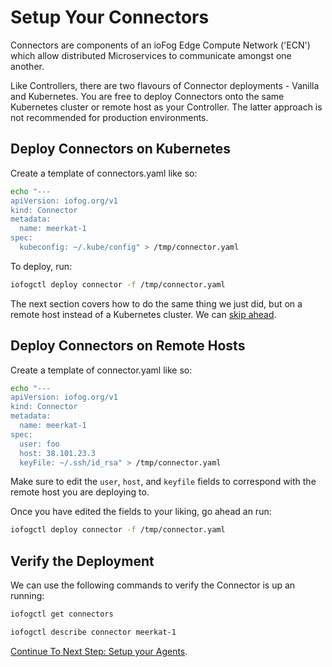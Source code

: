 # Setup Your Connectors

Connectors are components of an ioFog Edge Compute Network ('ECN') which allow distributed Microservices to communicate amongst one another.

Like Controllers, there are two flavours of Connector deployments - Vanilla and Kubernetes. You are free to deploy Connectors onto the same Kubernetes cluster or remote host as your Controller. The latter approach is not recommended for production environments.

## Deploy Connectors on Kubernetes

Create a template of connectors.yaml like so:

```bash
echo "---
apiVersion: iofog.org/v1
kind: Connector
metadata:
  name: meerkat-1
spec:
  kubeconfig: ~/.kube/config" > /tmp/connector.yaml
```

To deploy, run:

```bash
iofogctl deploy connector -f /tmp/connector.yaml
```

The next section covers how to do the same thing we just did, but on a remote host instead of a Kubernetes cluster. We can <a href=#verify-the-deployment>skip ahead</a>.

## Deploy Connectors on Remote Hosts

Create a template of connector.yaml like so:

```bash
echo "---
apiVersion: iofog.org/v1
kind: Connector
metadata:
  name: meerkat-1
spec:
  user: foo
  host: 38.101.23.3
  keyFile: ~/.ssh/id_rsa" > /tmp/connector.yaml
```

Make sure to edit the `user`, `host`, and `keyfile` fields to correspond with the remote host you are deploying to.

Once you have edited the fields to your liking, go ahead an run:

```bash
iofogctl deploy connector -f /tmp/connector.yaml
```

## Verify the Deployment

We can use the following commands to verify the Connector is up an running:

```bash
iofogctl get connectors
```

```bash
iofogctl describe connector meerkat-1
```

[Continue To Next Step: Setup your Agents](setup-your-agents.html).
